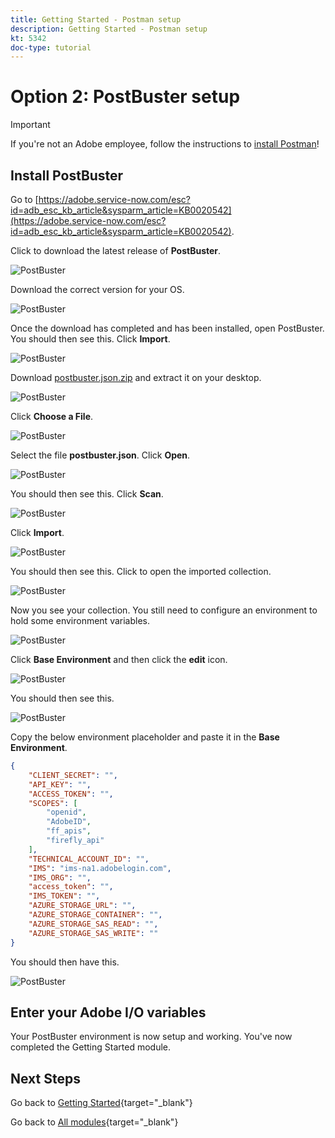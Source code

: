 ```yaml
---
title: Getting Started - Postman setup
description: Getting Started - Postman setup
kt: 5342
doc-type: tutorial
---
```

# Option 2: PostBuster setup

>[!IMPORTANT]
>
>If you're not an Adobe employee, follow the instructions to [install Postman](./ex7.md)!

## Install PostBuster

Go to [https://adobe.service-now.com/esc?id=adb_esc_kb_article&sysparm_article=KB0020542](https://adobe.service-now.com/esc?id=adb_esc_kb_article&sysparm_article=KB0020542). 

Click to download the latest release of **PostBuster**.

![PostBuster](./images/pb1.png)

Download the correct version for your OS.

![PostBuster](./images/pb2.png)

Once the download has completed and has been installed, open PostBuster. You should then see this. Click **Import**.

![PostBuster](./images/pb3.png)

Download [postbuster.json.zip](./assets/postman/postbuster.json.zip) and extract it on your desktop.

![PostBuster](./images/pbpb.png)

Click **Choose a File**.

![PostBuster](./images/pb4.png)

Select the file **postbuster.json**. Click **Open**.

![PostBuster](./images/pb5.png)

You should then see this. Click **Scan**.

![PostBuster](./images/pb6.png)

Click **Import**.

![PostBuster](./images/pb7.png)

You should then see this. Click to open the imported collection.

![PostBuster](./images/pb8.png)

Now you see your collection. You still need to configure an environment to hold some environment variables.

![PostBuster](./images/pb9.png)

Click **Base Environment** and then click the **edit** icon.

![PostBuster](./images/pb10.png)

You should then see this.

![PostBuster](./images/pb11.png)

Copy the below environment placeholder and paste it in the **Base Environment**.

```json
{
	"CLIENT_SECRET": "",
	"API_KEY": "",
	"ACCESS_TOKEN": "",
	"SCOPES": [
		"openid",
		"AdobeID",
		"ff_apis",
		"firefly_api"
	],
	"TECHNICAL_ACCOUNT_ID": "",
	"IMS": "ims-na1.adobelogin.com",
	"IMS_ORG": "",
	"access_token": "",
	"IMS_TOKEN": "",
	"AZURE_STORAGE_URL": "",
	"AZURE_STORAGE_CONTAINER": "",
	"AZURE_STORAGE_SAS_READ": "",
	"AZURE_STORAGE_SAS_WRITE": ""
}
```

You should then have this.

![PostBuster](./images/pb12.png)

## Enter your Adobe I/O variables



Your PostBuster environment is now setup and working. You've now completed the Getting Started module.

## Next Steps

Go back to [Getting Started](./getting-started.md){target="_blank"}

Go back to [All modules](./../../../overview.md){target="_blank"}
